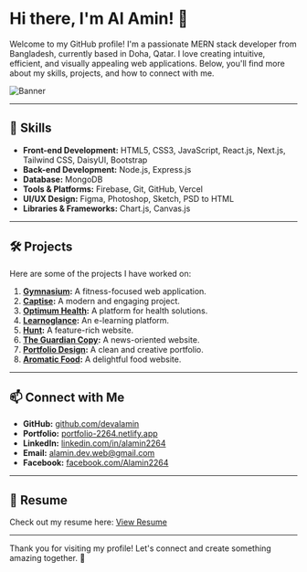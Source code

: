 # Hi there, I'm Al Amin! 👋

Welcome to my GitHub profile! I'm a passionate MERN stack developer from Bangladesh, currently based in Doha, Qatar. I love creating intuitive, efficient, and visually appealing web applications. Below, you'll find more about my skills, projects, and how to connect with me.

![Banner](./A_simple_and_professional_GitHub_profile_banner_wi.png)

---

## 🌟 Skills

- **Front-end Development:** HTML5, CSS3, JavaScript, React.js, Next.js, Tailwind CSS, DaisyUI, Bootstrap
- **Back-end Development:** Node.js, Express.js
- **Database:** MongoDB
- **Tools & Platforms:** Firebase, Git, GitHub, Vercel
- **UI/UX Design:** Figma, Photoshop, Sketch, PSD to HTML
- **Libraries & Frameworks:** Chart.js, Canvas.js

---

## 🛠️ Projects

Here are some of the projects I have worked on:

1. **[Gymnasium](https://gymnasiumn.netlify.app/):** A fitness-focused web application.
2. **[Captise](https://captise.netlify.app/):** A modern and engaging project.
3. **[Optimum Health](https://optimum-health-ea895.web.app/):** A platform for health solutions.
4. **[Learnoglance](https://learnoglance.web.app/):** An e-learning platform.
5. **[Hunt](https://hunt-site.netlify.app/):** A feature-rich website.
6. **[The Guardian Copy](https://the-guardian2264.netlify.app/):** A news-oriented website.
7. **[Portfolio Design](https://morgan-portfolio-site.netlify.app/):** A clean and creative portfolio.
8. **[Aromatic Food](https://aromatic-food.netlify.app/):** A delightful food website.

---

## 📫 Connect with Me

- **GitHub:** [github.com/devalamin](https://github.com/devalamin)
- **Portfolio:** [portfolio-2264.netlify.app](https://portfolio-2264.netlify.app/)
- **LinkedIn:** [linkedin.com/in/alamin2264](https://www.linkedin.com/in/alamin2264/)
- **Email:** [alamin.dev.web@gmail.com](mailto:alamin.dev.web@gmail.com)
- **Facebook:** [facebook.com/Alamin2264](https://www.facebook.com/Alamin2264)

---

## 📄 Resume

Check out my resume here: [View Resume](https://drive.google.com/file/d/1a2eV9A9z0qIoOFtEOZqb1sRBmT1sduVl/view)

---

Thank you for visiting my profile! Let's connect and create something amazing together. 🚀
